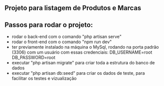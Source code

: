 ## Projeto para listagem de Produtos e Marcas



## Passos para rodar o projeto:

- rodar o back-end com o comando "php artisan serve"
- rodar o front-end com o comando "npm run dev"
- ter previamente instalado na máquina o MySql, rodando na porta padrão (3306) com um usuário com essas credenciais: DB_USERNAME=root DB_PASSWORD=root
- executar "php artisan migrate" para criar toda a estrutura do banco de dados
- executar "php artisan db:seed" para criar os dados de teste, para facilitar os testes e vizualização
